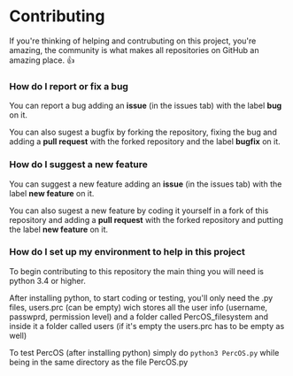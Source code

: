 <h1>Contributing</h1>

If you're thinking of helping and contrubuting on this project, you're amazing, the community is what makes all repositories on GitHub an amazing place. 👍

<h3>How do I report or fix a bug</h3>

You can report a bug adding an <b>issue</b> (in the issues tab) with the label <b>bug</b> on it.

You can also sugest a bugfix by forking the repository, fixing the bug and adding a <b>pull request</b> with the forked repository and the label <b>bugfix</b> on it.

<h3>How do I suggest a new feature</h3>

You can suggest a new feature adding an <b>issue</b> (in the issues tab) with the label <b>new feature</b> on it.

You can also sugest a new feature by coding it yourself in a fork of this repository and adding a <b>pull request</b> with the forked repository and putting the label <b>new feature</b> on it.

<h3>How do I set up my environment to help in this project</h3>

To begin contributing to this repository the main thing you will need is python 3.4 or higher.

After installing python, to start coding or testing, you'll only need the .py files, users.prc (can be empty) wich stores all the user info (username, passwprd, permission level) and a folder called PercOS_filesystem and inside it a folder called users (if it's empty the users.prc has to be empty as well)

To test PercOS (after installing python) simply do `python3 PercOS.py` while being in the same directory as the file PercOS.py

